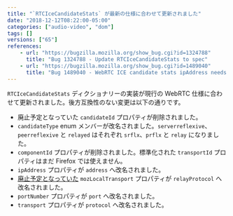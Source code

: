 ```yaml
---
title: "`RTCIceCandidateStats` が最新の仕様に合わせて更新されました"
date: "2018-12-12T08:22:00-05:00"
categories: ["audio-video", "dom"]
tags: []
versions: ["65"]
references:
    - url: "https://bugzilla.mozilla.org/show_bug.cgi?id=1324788"
      title: "Bug 1324788 - Update RTCIceCandidateStats to spec"
    - url: "https://bugzilla.mozilla.org/show_bug.cgi?id=1489040"
      title: "Bug 1489040 - WebRTC ICE candidate stats ipAddress needs to be renamed"
---
```

`RTCIceCandidateStats` ディクショナリーの実装が現行の WebRTC 仕様に合わせて更新されました。後方互換性のない変更は以下の通りです。

* 廃止予定となっていた `candidateId` プロパティが削除されました。
* `candidateType` enum メンバーが改名されました。`serverreflexive`、`peerreflexive` と `relayed` はそれぞれ `srflx`、`prflx` と `relay` になりました。
* `componentId` プロパティが削除されました。標準化された `transportId` プロパティはまだ Firefox では使えません。
* `ipAddress` プロパティが `address` へ改名されました。
* [廃止予定となっていた](https://www.fxsitecompat.dev/ja/docs/2018/rtcicecandidatestats-mozlocaltransport-has-been-deprecated/) `mozLocalTransport` プロパティが `relayProtocol` へ改名されました。
* `portNumber` プロパティが `port` へ改名されました。
* `transport` プロパティが `protocol` へ改名されました。
